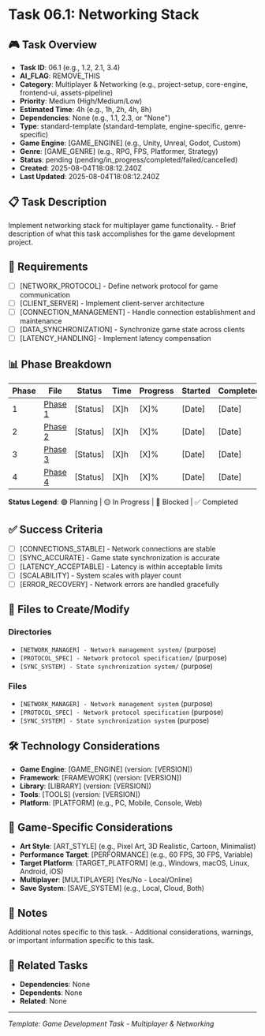 # Task 06.1: Networking Stack

## 🎮 Task Overview
- **Task ID**: 06.1 (e.g., 1.2, 2.1, 3.4)
- **AI_FLAG**: REMOVE_THIS
- **Category**: Multiplayer & Networking (e.g., project-setup, core-engine, frontend-ui, assets-pipeline)
- **Priority**: Medium (High/Medium/Low)
- **Estimated Time**: 4h (e.g., 1h, 2h, 4h, 8h)
- **Dependencies**: None (e.g., 1.1, 2.3, or "None")
- **Type**: standard-template (standard-template, engine-specific, genre-specific)
- **Game Engine**: [GAME_ENGINE] (e.g., Unity, Unreal, Godot, Custom)
- **Genre**: [GAME_GENRE] (e.g., RPG, FPS, Platformer, Strategy)
- **Status**: pending (pending/in_progress/completed/failed/cancelled)
- **Created**: 2025-08-04T18:08:12.240Z
- **Last Updated**: 2025-08-04T18:08:12.240Z

## 📋 Task Description
Implement networking stack for multiplayer game functionality. - Brief description of what this task accomplishes for the game development project.

## 🎯 Requirements
- [ ] [NETWORK_PROTOCOL] - Define network protocol for game communication
- [ ] [CLIENT_SERVER] - Implement client-server architecture
- [ ] [CONNECTION_MANAGEMENT] - Handle connection establishment and maintenance
- [ ] [DATA_SYNCHRONIZATION] - Synchronize game state across clients
- [ ] [LATENCY_HANDLING] - Implement latency compensation

## 📊 Phase Breakdown
| Phase | File | Status | Time | Progress | Started | Completed |
|-------|------|--------|------|----------|---------|-----------|
| 1 | [Phase 1](./01-networking-stack-phase-1.md) | [Status] | [X]h | [X]% | [Date] | [Date] |
| 2 | [Phase 2](./01-networking-stack-phase-2.md) | [Status] | [X]h | [X]% | [Date] | [Date] |
| 3 | [Phase 3](./01-networking-stack-phase-3.md) | [Status] | [X]h | [X]% | [Date] | [Date] |
| 4 | [Phase 4](./01-networking-stack-phase-4.md) | [Status] | [X]h | [X]% | [Date] | [Date] |

**Status Legend**: 🟢 Planning | 🟡 In Progress | 🔴 Blocked | ✅ Completed

## ✅ Success Criteria
- [ ] [CONNECTIONS_STABLE] - Network connections are stable
- [ ] [SYNC_ACCURATE] - Game state synchronization is accurate
- [ ] [LATENCY_ACCEPTABLE] - Latency is within acceptable limits
- [ ] [SCALABILITY] - System scales with player count
- [ ] [ERROR_RECOVERY] - Network errors are handled gracefully

## 📁 Files to Create/Modify
### Directories
- `[NETWORK_MANAGER] - Network management system/` (purpose)
- `[PROTOCOL_SPEC] - Network protocol specification/` (purpose)
- `[SYNC_SYSTEM] - State synchronization system/` (purpose)

### Files
- `[NETWORK_MANAGER] - Network management system` (purpose)
- `[PROTOCOL_SPEC] - Network protocol specification` (purpose)
- `[SYNC_SYSTEM] - State synchronization system` (purpose)

## 🛠️ Technology Considerations
- **Game Engine**: [GAME_ENGINE] (version: [VERSION])
- **Framework**: [FRAMEWORK] (version: [VERSION])
- **Library**: [LIBRARY] (version: [VERSION])
- **Tools**: [TOOLS] (version: [VERSION])
- **Platform**: [PLATFORM] (e.g., PC, Mobile, Console, Web)

## 🎨 Game-Specific Considerations
- **Art Style**: [ART_STYLE] (e.g., Pixel Art, 3D Realistic, Cartoon, Minimalist)
- **Performance Target**: [PERFORMANCE] (e.g., 60 FPS, 30 FPS, Variable)
- **Target Platform**: [TARGET_PLATFORM] (e.g., Windows, macOS, Linux, Android, iOS)
- **Multiplayer**: [MULTIPLAYER] (Yes/No - Local/Online)
- **Save System**: [SAVE_SYSTEM] (e.g., Local, Cloud, Both)

## 📝 Notes
Additional notes specific to this task. - Additional considerations, warnings, or important information specific to this task.

## 🔗 Related Tasks
- **Dependencies**: None
- **Dependents**: None
- **Related**: None

---
*Template: Game Development Task - Multiplayer & Networking* 